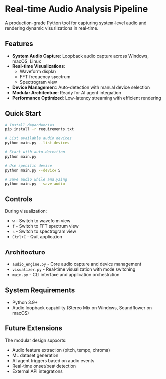 # Real-time Audio Analysis Pipeline

A production-grade Python tool for capturing system-level audio and rendering dynamic visualizations in real-time.

## Features

- **System Audio Capture**: Loopback audio capture across Windows, macOS, Linux
- **Real-time Visualizations**: 
  - Waveform display
  - FFT frequency spectrum
  - Spectrogram view
- **Device Management**: Auto-detection with manual device selection
- **Modular Architecture**: Ready for AI agent integration
- **Performance Optimized**: Low-latency streaming with efficient rendering

## Quick Start

```bash
# Install dependencies
pip install -r requirements.txt

# List available audio devices
python main.py --list-devices

# Start with auto-detection
python main.py

# Use specific device
python main.py --device 5

# Save audio while analyzing
python main.py --save-audio
```

## Controls

During visualization:
- `w` - Switch to waveform view
- `f` - Switch to FFT spectrum view
- `s` - Switch to spectrogram view
- `Ctrl+C` - Quit application

## Architecture

- `audio_engine.py` - Core audio capture and device management
- `visualizer.py` - Real-time visualization with mode switching
- `main.py` - CLI interface and application orchestration

## System Requirements

- Python 3.9+
- Audio loopback capability (Stereo Mix on Windows, Soundflower on macOS)

## Future Extensions

The modular design supports:
- Audio feature extraction (pitch, tempo, chroma)
- ML dataset generation
- AI agent triggers based on audio events
- Real-time onset/beat detection
- External API integrations